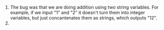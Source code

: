 1. The bug was that we are doing addition using two string variables. For example, if we input "1" and "2" it doesn't turn them into integer variables, but just concantenates them as strings, which outputs "12".
2. 